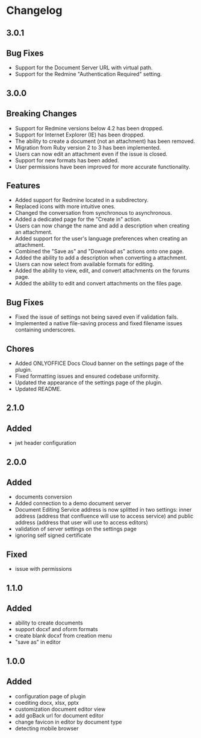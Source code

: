 # Changelog

## 3.0.1
## Bug Fixes

- Support for the Document Server URL with virtual path.
- Support for the Redmine "Authentication Required" setting.

## 3.0.0
## Breaking Changes

- Support for Redmine versions below 4.2 has been dropped.
- Support for Internet Explorer (IE) has been dropped.
- The ability to create a document (not an attachment) has been removed.
- Migration from Ruby version 2 to 3 has been implemented.
- Users can now edit an attachment even if the issue is closed.
- Support for new formats has been added.
- User permissions have been improved for more accurate functionality.

## Features

- Added support for Redmine located in a subdirectory.
- Replaced icons with more intuitive ones.
- Changed the conversation from synchronous to asynchronous.
- Added a dedicated page for the "Create in" action.
- Users can now change the name and add a description when creating an attachment.
- Added support for the user's language preferences when creating an attachment.
- Combined the "Save as" and "Download as" actions onto one page.
- Added the ability to add a description when converting a attachment.
- Users can now select from available formats for editing.
- Added the ability to view, edit, and convert attachments on the forums page.
- Added the ability to edit and convert attachments on the files page.

## Bug Fixes

- Fixed the issue of settings not being saved even if validation fails.
- Implemented a native file-saving process and fixed filename issues containing underscores.

## Chores

- Added ONLYOFFICE Docs Cloud banner on the settings page of the plugin.
- Fixed formatting issues and ensured codebase uniformity.
- Updated the appearance of the settings page of the plugin.
- Updated README.

## 2.1.0
## Added
- jwt header configuration

## 2.0.0
## Added
- documents conversion
- Added connection to a demo document server
- Document Editing Service address is now splitted in two settings: inner address (address that confluence will use to access service) and public address (address that user will use to access editors)
- validation of server settings on the settings page
- ignoring self signed certificate

## Fixed
- issue with permissions

## 1.1.0
## Added
- ability to create documents
- support docxf and oform formats
- create blank docxf from creation menu
- "save as" in editor

## 1.0.0
## Added
- configuration page of plugin
- coediting docx, xlsx, pptx
- customization document editor view
- add goBack url for document editor
- change favicon in editor by document type
- detecting mobile browser
